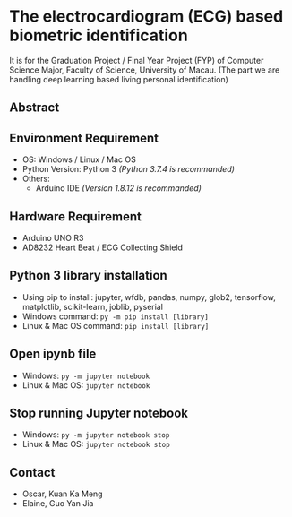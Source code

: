 # The electrocardiogram (ECG) based biometric identification
It is for the Graduation Project / Final Year Project (FYP) of Computer Science Major, Faculty of Science, University of Macau. 
(The part we are handling deep learning based living personal identification)

## Abstract

## Environment Requirement
* OS: Windows / Linux / Mac OS
* Python Version: Python 3 *(Python 3.7.4 is recommanded)*
* Others:
  - Arduino IDE *(Version 1.8.12 is recommanded)*

## Hardware Requirement
* Arduino UNO R3
* AD8232 Heart Beat / ECG Collecting Shield

## Python 3 library installation
* Using pip to install:
jupyter, wfdb, pandas, numpy, glob2, tensorflow, matplotlib, scikit-learn, joblib, pyserial
* Windows command: <code>py -m pip install [library]</code>
* Linux & Mac OS command: <code>pip install [library]</code>

## Open ipynb file
* Windows: <code>py -m jupyter notebook</code>
* Linux & Mac OS: <code>jupyter notebook</code>

## Stop running Jupyter notebook
* Windows: <code>py -m jupyter notebook stop</code>
* Linux & Mac OS: <code>jupyter notebook stop</code>

## Contact
* Oscar, Kuan Ka Meng
* Elaine, Guo Yan Jia

